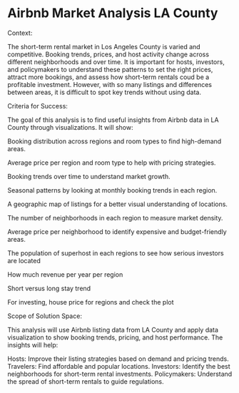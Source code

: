 # Airbnb Market Analysis LA County


Context:

The short-term rental market in Los Angeles County is varied and competitive. Booking trends, prices, and host activity change across different neighborhoods and over time. It is important for hosts, investors, and policymakers to understand these patterns to set the right prices, attract more bookings, and assess how short-term rentals coud be a profitable investment. However, with so many listings and differences between areas, it is difficult to spot key trends without using data.

Criteria for Success:

The goal of this analysis is to find useful insights from Airbnb data in LA County through visualizations.
It will show:

Booking distribution across regions and room types to find high-demand areas.

Average price per region and room type to help with pricing strategies.

Booking trends over time to understand market growth.

Seasonal patterns by looking at monthly booking trends in each region.

A geographic map of listings for a better visual understanding of locations.

The number of neighborhoods in each region to measure market density.

Average price per neighborhood to identify expensive and budget-friendly areas.

The population of superhost in each regions to see how serious investors are located

How much revenue per year per region 

Short versus long stay trend

For investing, house price for regions and check the plot

Scope of Solution Space:

This analysis will use Airbnb listing data from LA County and apply data visualization to show booking trends, pricing, and host performance.
The insights will help:

Hosts: Improve their listing strategies based on demand and pricing trends.
Travelers: Find affordable and popular locations.
Investors: Identify the best neighborhoods for short-term rental investments.
Policymakers: Understand the spread of short-term rentals to guide regulations.

